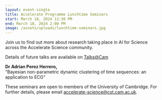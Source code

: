 ```yaml
---
layout: event-single
title: Accelerate Programme Lunchtime Seminars
start: March 18, 2024 12:30 PM
end: March 18, 2024 2:00 PM
image: /assets/uploads/lunchtime-seminars.jpg
---
```

Join us to find out more about research taking place in AI for Science across the Accelerate Science community.

Details of future talks are available on [Talks@Cam](https://talks.cam.ac.uk/show/index/112540c)

**Dr Adrian Perez Herrero,** \
"Bayesian non-parametric dynamic clustering of time sequences: an application to ECG"

These seminars are open to members of the University of Cambridge. For further details, please email accelerate-science@cst.cam.ac.uk.